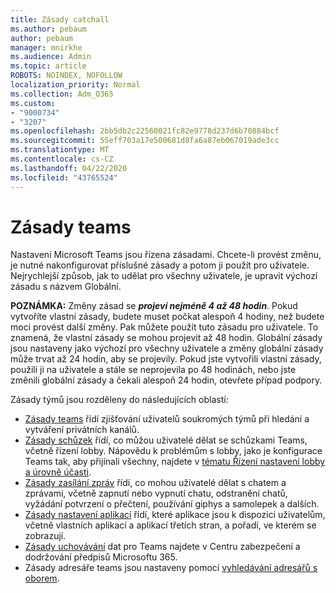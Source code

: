 ```yaml
---
title: Zásady catchall
ms.author: pebaum
author: pebaum
manager: mnirkhe
ms.audience: Admin
ms.topic: article
ROBOTS: NOINDEX, NOFOLLOW
localization_priority: Normal
ms.collection: Adm_O365
ms.custom:
- "9000734"
- "3207"
ms.openlocfilehash: 2bb5db2c22560021fc82e9778d237d6b70884bcf
ms.sourcegitcommit: 55eff703a17e500681d8fa6a87eb067019ade3cc
ms.translationtype: MT
ms.contentlocale: cs-CZ
ms.lasthandoff: 04/22/2020
ms.locfileid: "43765524"
---
```

# <a name="teams-policies"></a>Zásady teams

Nastavení Microsoft Teams jsou řízena zásadami. Chcete-li provést změnu, je nutné nakonfigurovat příslušné zásady a potom ji použít pro uživatele. Nejrychlejší způsob, jak to udělat pro všechny uživatele, je upravit výchozí zásadu s názvem Globální. 

**POZNÁMKA:** Změny zásad se ***projeví nejméně 4 až 48 hodin***. Pokud vytvoříte vlastní zásady, budete muset počkat alespoň 4 hodiny, než budete moci provést další změny. Pak můžete použít tuto zásadu pro uživatele. To znamená, že vlastní zásady se mohou projevit až 48 hodin. Globální zásady jsou nastaveny jako výchozí pro všechny uživatele a změny globální zásady může trvat až 24 hodin, aby se projevily. Pokud jste vytvořili vlastní zásady, použili ji na uživatele a stále se neprojevila po 48 hodinách, nebo jste změnili globální zásady a čekali alespoň 24 hodin, otevřete případ podpory.

Zásady týmů jsou rozděleny do následujících oblastí:

- [Zásady teams](https://docs.microsoft.com/MicrosoftTeams/teams-policies) řídí zjišťování uživatelů soukromých týmů při hledání a vytváření privátních kanálů.  
- [Zásady schůzek](https://docs.microsoft.com/microsoftteams/meeting-policies-in-teams) řídí, co můžou uživatelé dělat se schůzkami Teams, včetně řízení lobby. Nápovědu k problémům s lobby, jako je konfigurace Teams tak, aby přijínali všechny, najdete v [tématu Řízení nastavení lobby a úrovně účasti](https://docs.microsoft.com/alchemyinsights/bypass-lobby).
- [Zásady zasílání zpráv](https://docs.microsoft.com/microsoftteams/messaging-policies-in-teams) řídí, co mohou uživatelé dělat s chatem a zprávami, včetně zapnutí nebo vypnutí chatu, odstranění chatů, vyžádání potvrzení o přečtení, používání giphys a samolepek a dalších.
- [Zásady nastavení aplikací](https://docs.microsoft.com/MicrosoftTeams/teams-app-setup-policies) řídí, které aplikace jsou k dispozici uživatelům, včetně vlastních aplikací a aplikací třetích stran, a pořadí, ve kterém se zobrazují.  
- [Zásady uchovávání](https://docs.microsoft.com/microsoftteams/retention-policies) dat pro Teams najdete v Centru zabezpečení a dodržování předpisů Microsoftu 365.
- Zásady adresáře teams jsou nastaveny pomocí [vyhledávání adresářů s oborem](https://docs.microsoft.com/MicrosoftTeams/teams-scoped-directory-search).